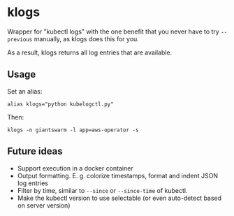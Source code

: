 # klogs

Wrapper for "kubectl logs" with the one benefit that you never
have to try `--previous` manually, as klogs does this for you.

As a result, klogs returns all log entries that are available.

## Usage

Set an alias:

```nohighlight
alias klogs="python kubelogctl.py"
```

Then:

```nohighlight
klogs -n giantswarm -l app=aws-operator -s
```

## Future ideas

- Support execution in a docker container
- Output formatting. E. g. colorize timestamps, format and indent JSON log entries
- Filter by time, similar to `--since` or `--since-time` of kubectl.
- Make the kubectl version to use selectable (or even auto-detect based on server version)
